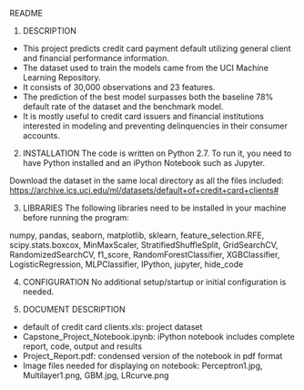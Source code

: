 README


1. DESCRIPTION
- This project predicts credit card payment default utilizing general client and financial performance information.  
- The dataset used to train the models came from the UCI Machine Learning Repository.  
- It consists of 30,000 observations and 23 features. 
- The prediction of the best model surpasses both the baseline 78% default rate of the dataset and the benchmark model. 
- It is mostly useful to credit card issuers and financial institutions interested in modeling and preventing delinquencies in their consumer accounts.  


2. INSTALLATION
The code is written on Python 2.7. To run it, you need to have Python installed and an iPython Notebook such as Jupyter.  

Download the dataset in the same local directory as all the files included: https://archive.ics.uci.edu/ml/datasets/default+of+credit+card+clients#


3. LIBRARIES
The following libraries need to be installed in your machine before running the program:

numpy, pandas, seaborn, matplotlib, sklearn, feature_selection.RFE, scipy.stats.boxcox, MinMaxScaler, StratifiedShuffleSplit, GridSearchCV, RandomizedSearchCV, 
f1_score, RandomForestClassifier, XGBClassifier, LogisticRegression, MLPClassifier, IPython, jupyter, hide_code


4. CONFIGURATION
No additional setup/startup or initial configuration is needed.  


5. DOCUMENT DESCRIPTION
- default of credit card clients.xls: project dataset
- Capstone_Project_Notebook.ipynb: iPython notebook includes complete report, code, output and results
- Project_Report.pdf: condensed version of the notebook in pdf format
- Image files needed for displaying on notebook: Perceptron1.jpg, Multilayer1.png, GBM.jpg, LRcurve.png